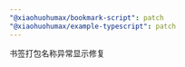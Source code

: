 ```yaml
---
"@xiaohuohumax/bookmark-script": patch
"@xiaohuohumax/example-typescript": patch
---
```


书签打包名称异常显示修复
